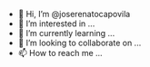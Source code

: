 - 👋 Hi, I’m @joserenatocapovila
- 👀 I’m interested in ...
- 🌱 I’m currently learning ...
- 💞️ I’m looking to collaborate on ...
- 📫 How to reach me ...

<!---
joserenatocapovila/joserenatocapovila is a ✨ special ✨ repository because its `README.md` (this file) appears on your GitHub profile.
You can click the Preview link to take a look at your changes.
--->
